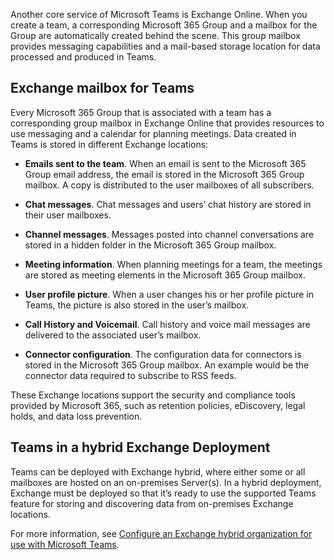 Another core service of Microsoft Teams is Exchange Online. When you create a team, a corresponding Microsoft 365 Group and a mailbox for the Group are automatically created behind the scene. This group mailbox provides messaging capabilities and a mail-based storage location for data processed and produced in Teams. 

## Exchange mailbox for Teams

Every Microsoft 365 Group that is associated with a team has a corresponding group mailbox in Exchange Online that provides resources to use messaging and a calendar for planning meetings. Data created in Teams is stored in different Exchange locations:

- **Emails sent to the team**. When an email is sent to the Microsoft 365 Group email address, the email is stored in the Microsoft 365 Group mailbox. A copy is distributed to the user mailboxes of all subscribers.

- **Chat messages**. Chat messages and users’ chat history are stored in their user mailboxes. 

- **Channel messages**. Messages posted into channel conversations are stored in a hidden folder in the Microsoft 365 Group mailbox.

- **Meeting information**. When planning meetings for a team, the meetings are stored as meeting elements in the Microsoft 365 Group mailbox.

- **User profile picture**. When a user changes his or her profile picture in Teams, the picture is also stored in the user’s mailbox.

- **Call History and Voicemail**. Call history and voice mail messages are delivered to the associated user’s mailbox.

- **Connector configuration**. The configuration data for connectors is stored in the Microsoft 365 Group mailbox. An example would be the connector data required to subscribe to RSS feeds.
 
These Exchange locations support the security and compliance tools provided by Microsoft 365, such as retention policies, eDiscovery, legal holds, and data loss prevention.
 
## Teams in a hybrid Exchange Deployment

Teams can be deployed with Exchange hybrid, where either some or all mailboxes are hosted on an on-premises Server(s). In a hybrid deployment, Exchange must be deployed so that it’s ready to use the supported Teams feature for storing and discovering data from on-premises Exchange locations.

For more information, see [Configure an Exchange hybrid organization for use with Microsoft Teams](/microsoftteams/exchange-hybrid-organization).
